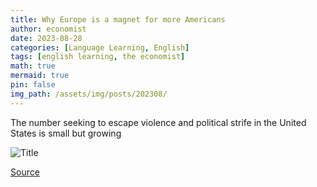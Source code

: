 ```yaml
---
title: Why Europe is a magnet for more Americans
author: economist
date: 2023-08-28
categories: [Language Learning, English]
tags: [english learning, the economist]
math: true
mermaid: true
pin: false
img_path: /assets/img/posts/202308/
---
```




The number seeking to escape violence and political strife in the United States is small but growing

![Title](20230902_EUP501.webp)



[Source](https://www.economist.com/europe/2023/08/28/why-europe-is-a-magnet-for-more-americans)